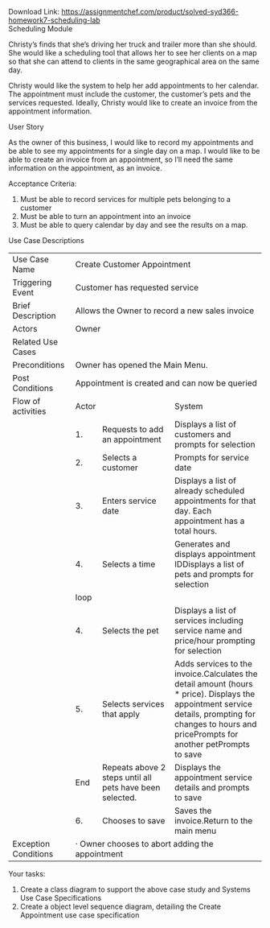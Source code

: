 Download Link: https://assignmentchef.com/product/solved-syd366-homework7-scheduling-lab
<br>
Scheduling Module

Christy’s finds that she’s driving her truck and trailer more than she should.  She would like a scheduling tool that allows her to see her clients on a map so that she can attend to clients in the same geographical area on the same day.

Christy would like the system to help her add appointments to her calendar.  The appointment must include the customer, the customer’s pets and the services requested.  Ideally, Christy would like to create an invoice from the appointment information.

User Story

As the owner of this business, I would like to record my appointments and be able to see my appointments for a single day on a map.  I would like to be able to create an invoice from an appointment, so I’ll need the same information on the appointment, as an invoice.

Acceptance Criteria:

<ol>

 <li>Must be able to record services for multiple pets belonging to a customer</li>

 <li>Must be able to turn an appointment into an invoice</li>

 <li>Must be able to query calendar by day and see the results on a map.</li>

</ol>







Use Case Descriptions




<table>

 <tbody>

  <tr>

   <td width="124">Use Case Name</td>

   <td colspan="3" width="508">Create Customer Appointment</td>

  </tr>

  <tr>

   <td width="124">Triggering Event</td>

   <td colspan="3" width="508">Customer has requested service</td>

  </tr>

  <tr>

   <td width="124">Brief Description</td>

   <td colspan="3" width="508">Allows the Owner to record a new sales invoice</td>

  </tr>

  <tr>

   <td width="124">Actors</td>

   <td colspan="3" width="508">Owner</td>

  </tr>

  <tr>

   <td width="124">Related Use Cases</td>

   <td colspan="3" width="508"> </td>

  </tr>

  <tr>

   <td width="124">Preconditions</td>

   <td colspan="3" width="508">Owner has opened the Main Menu.</td>

  </tr>

  <tr>

   <td width="124">Post Conditions</td>

   <td colspan="3" width="508">Appointment is created and can now be queried</td>

  </tr>

  <tr>

   <td width="124">Flow of activities</td>

   <td colspan="2" width="267">Actor</td>

   <td width="241">System</td>

  </tr>

  <tr>

   <td width="124"> </td>

   <td width="50">1.</td>

   <td width="217">Requests to add an appointment</td>

   <td width="241">Displays a list of customers and prompts for selection</td>

  </tr>

  <tr>

   <td width="124"> </td>

   <td width="50">2.</td>

   <td width="217">Selects a customer</td>

   <td width="241">Prompts for service date</td>

  </tr>

  <tr>

   <td width="124"> </td>

   <td width="50">3.</td>

   <td width="217">Enters service date</td>

   <td width="241">Displays a list of already scheduled appointments for that day.  Each appointment has a total hours.</td>

  </tr>

  <tr>

   <td width="124"> </td>

   <td width="50">4.</td>

   <td width="217">Selects a time</td>

   <td width="241">Generates and displays appointment IDDisplays a list of pets and prompts for selection</td>

  </tr>

  <tr>

   <td width="124"> </td>

   <td width="50">loop</td>

   <td width="217"> </td>

   <td width="241"> </td>

  </tr>

  <tr>

   <td width="124"> </td>

   <td width="50">4.</td>

   <td width="217">Selects the pet</td>

   <td width="241">Displays a list of services including service name and price/hour prompting for selection</td>

  </tr>

  <tr>

   <td width="124"> </td>

   <td width="50">5.</td>

   <td width="217">Selects services that apply</td>

   <td width="241">Adds services to the invoice.Calculates the detail amount (hours * price). Displays the appointment  service details, prompting for changes to  hours and pricePrompts for another petPrompts to save</td>

  </tr>

  <tr>

   <td width="124"> </td>

   <td width="50">End</td>

   <td width="217">Repeats above 2 steps until all pets have been selected.</td>

   <td width="241">Displays the appointment service details and prompts to save</td>

  </tr>

  <tr>

   <td width="124"> </td>

   <td width="50">6.</td>

   <td width="217">Chooses to save</td>

   <td width="241">Saves the invoice.Return to the main menu</td>

  </tr>

  <tr>

   <td width="124">Exception Conditions</td>

   <td colspan="3" width="508">·         Owner chooses to abort adding the appointment</td>

  </tr>

 </tbody>

</table>

Your tasks:

<ol>

 <li>Create a class diagram to support the above case study and Systems Use Case Specifications</li>

 <li>Create a object level sequence diagram, detailing the Create Appointment use case specification</li>

</ol>